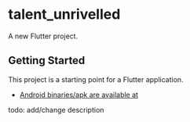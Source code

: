 # talent_unrivelled

A new Flutter project.

## Getting Started

This project is a starting point for a Flutter application.

- [Android binaries/apk are available at](https://github.com/abhinav3398/talent-unrivelled/tree/app-development/android/_build)

todo: add/change description